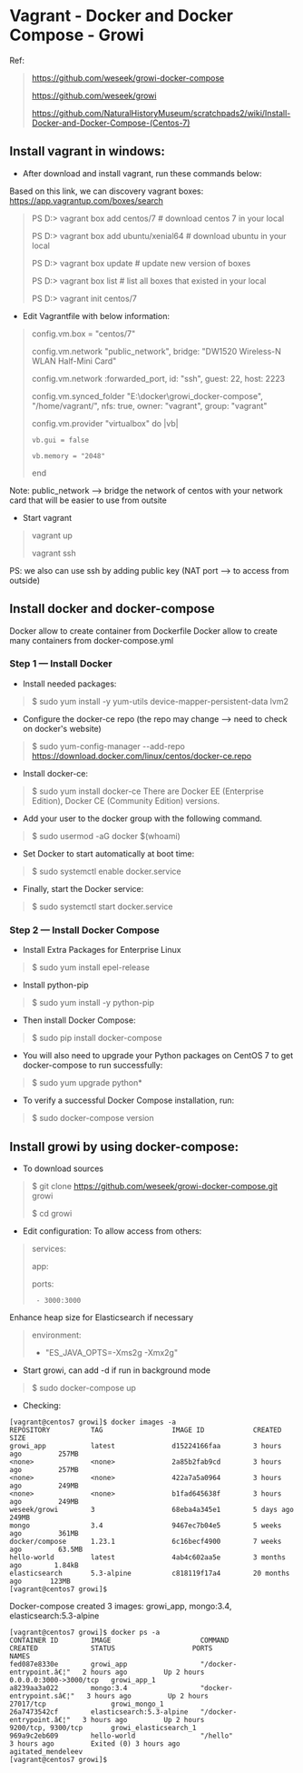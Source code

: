 # Vagrant - Docker and Docker Compose - Growi

Ref: 
  > https://github.com/weseek/growi-docker-compose
  >
  > https://github.com/weseek/growi
  >
  > https://github.com/NaturalHistoryMuseum/scratchpads2/wiki/Install-Docker-and-Docker-Compose-(Centos-7)
  >

## Install vagrant in windows:

* After download and install vagrant, run these commands below:

Based on this link, we can discovery vagrant boxes: https://app.vagrantup.com/boxes/search
>PS D:\> vagrant box add centos/7  # download centos 7 in your local
>
>PS D:\> vagrant box add ubuntu/xenial64  # download ubuntu in your local
>
>PS D:\> vagrant box update # update new version of boxes
>
>PS D:\> vagrant box list # list all boxes that existed in your local
>
>PS D:\> vagrant init centos/7

* Edit Vagrantfile with below information:

>  config.vm.box = "centos/7"
>
>  config.vm.network "public_network", bridge: "DW1520 Wireless-N WLAN Half-Mini Card"
>
>  config.vm.network :forwarded_port, id: "ssh", guest: 22, host: 2223
>
>  config.vm.synced_folder "E:\docker\growi_docker-compose", "/home/vagrant/", nfs: true, owner: "vagrant", group: "vagrant"
>
>  config.vm.provider "virtualbox" do |vb|
>
>     vb.gui = false
>
> 	  vb.memory = "2048"
>
>  end

Note:
  public_network --> bridge the network of centos with your network card that will be easier to use from outsite
  
* Start vagrant

> vagrant up
>
> vagrant ssh
>

PS: we also can use ssh by adding public key (NAT port --> to access from outside)

## Install docker and docker-compose

Docker allow to create container from Dockerfile
Docker allow to create many containers from docker-compose.yml

### Step 1 — Install Docker

* Install needed packages:
> $ sudo yum install -y yum-utils device-mapper-persistent-data lvm2
  
* Configure the docker-ce repo (the repo may change --> need to check on docker's website)
> $ sudo yum-config-manager --add-repo https://download.docker.com/linux/centos/docker-ce.repo

* Install docker-ce:
> $ sudo yum install docker-ce
There are Docker EE (Enterprise Edition), Docker CE (Community Edition) versions.

* Add your user to the docker group with the following command.
> $ sudo usermod -aG docker $(whoami)

* Set Docker to start automatically at boot time:
> $ sudo systemctl enable docker.service

* Finally, start the Docker service:
> $ sudo systemctl start docker.service

 ### Step 2 — Install Docker Compose
 
 * Install Extra Packages for Enterprise Linux
> $ sudo yum install epel-release

* Install python-pip
> $ sudo yum install -y python-pip

* Then install Docker Compose:
> $ sudo pip install docker-compose

* You will also need to upgrade your Python packages on CentOS 7 to get docker-compose to run successfully:
> $ sudo yum upgrade python*

* To verify a successful Docker Compose installation, run:
> $ sudo docker-compose version

## Install growi by using docker-compose:

* To download sources
> $ git clone https://github.com/weseek/growi-docker-compose.git growi
>
> $ cd growi
>

* Edit configuration:
To allow access from others:
> services:
>
>  app:
>
>    ports:
>    
>      - 3000:3000
>

Enhance heap size for Elasticsearch if necessary
>environment:
>
>  - "ES_JAVA_OPTS=-Xms2g -Xmx2g"
>  

* Start growi, can add -d if run in background mode
> $ sudo docker-compose up

* Checking:
```
[vagrant@centos7 growi]$ docker images -a
REPOSITORY          TAG                 IMAGE ID            CREATED             SIZE
growi_app           latest              d15224166faa        3 hours ago         257MB
<none>              <none>              2a85b2fab9cd        3 hours ago         257MB
<none>              <none>              422a7a5a0964        3 hours ago         249MB
<none>              <none>              b1fad645638f        3 hours ago         249MB
weseek/growi        3                   68eba4a345e1        5 days ago          249MB
mongo               3.4                 9467ec7b04e5        5 weeks ago         361MB
docker/compose      1.23.1              6c16becf4900        7 weeks ago         63.5MB
hello-world         latest              4ab4c602aa5e        3 months ago        1.84kB
elasticsearch       5.3-alpine          c818119f17a4        20 months ago       123MB
[vagrant@centos7 growi]$ 
```

Docker-compose created 3 images: growi_app, mongo:3.4, elasticsearch:5.3-alpine
```
[vagrant@centos7 growi]$ docker ps -a
CONTAINER ID        IMAGE                      COMMAND                  CREATED             STATUS                   PORTS                    NAMES
fed087e8330e        growi_app                  "/docker-entrypoint.â€¦"   2 hours ago         Up 2 hours               0.0.0.0:3000->3000/tcp   growi_app_1
a8239aa3a022        mongo:3.4                  "docker-entrypoint.sâ€¦"   3 hours ago         Up 2 hours               27017/tcp                growi_mongo_1
26a7473542cf        elasticsearch:5.3-alpine   "/docker-entrypoint.â€¦"   3 hours ago         Up 2 hours               9200/tcp, 9300/tcp       growi_elasticsearch_1
969a9c2eb609        hello-world                "/hello"                 3 hours ago         Exited (0) 3 hours ago                            agitated_mendeleev
[vagrant@centos7 growi]$ 
```
